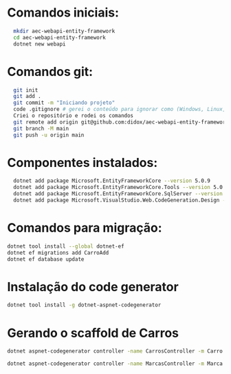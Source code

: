 # Comandos iniciais:
``` bash
  mkdir aec-webapi-entity-framework
  cd aec-webapi-entity-framework
  dotnet new webapi
```

# Comandos git:
``` bash
  git init
  git add .
  git commit -m "Iniciando projeto"
  code .gitignore # gerei o conteúdo para ignorar como (Windows, Linux, Mac, DotnetCore, VisualStudioCore) no link: https://www.toptal.com/developers/gitignore
  Criei o repositório e rodei os comandos
  git remote add origin git@github.com:didox/aec-webapi-entity-framework.git
  git branch -M main
  git push -u origin main
```

# Componentes instalados:
``` bash
  dotnet add package Microsoft.EntityFrameworkCore --version 5.0.9
  dotnet add package Microsoft.EntityFrameworkCore.Tools --version 5.0.9
  dotnet add package Microsoft.EntityFrameworkCore.SqlServer --version 5.0.9
  dotnet add package Microsoft.VisualStudio.Web.CodeGeneration.Design --version 5.0.2
```

# Comandos para migração:
``` bash
dotnet tool install --global dotnet-ef
dotnet ef migrations add CarroAdd
dotnet ef database update
```

# Instalação do code generator
``` bash
dotnet tool install -g dotnet-aspnet-codegenerator
```

# Gerando o scaffold de Carros
``` bash
dotnet aspnet-codegenerator controller -name CarrosController -m Carro -dc DbContexto --relativeFolderPath Controllers

dotnet aspnet-codegenerator controller -name MarcasController -m Marca -dc DbContexto --relativeFolderPath Controllers

```

